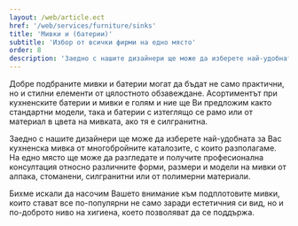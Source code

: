```yaml
---
layout: /web/article.ect
href: '/web/services/furniture/sinks'
title: 'Мивки и (батерии)'
subtitle: 'Избор от всички фирми на едно място'
order: 8
description: 'Заедно с нашите дизайнери ще може да изберете най-удобната за Вас кухненска мивка от многобройните каталозите, с които разполагаме. На едно място ще може да разгледате и получите професионална консултация относно различните форми, размери и модели на мивки от алпака, стоманени, силгранитни или от полимерни материали.'
---
```

Добре подбраните мивки и батерии могат да бъдат не само практични, но и стилни елементи от цялостното обзавеждане. Асортиментът при кухненските батерии и мивки е голям и ние ще Ви предложим както стандартни модели, така и батерии с изтеглящо се рамо или от материал в цвета на мивката, ако тя е силгранитна.

Заедно с нашите дизайнери ще може да изберете най-удобната за Вас кухненска мивка от многобройните каталозите, с които разполагаме. На едно място ще може да разгледате и получите професионална консултация относно различните форми, размери и модели на мивки от алпака, стоманени, силгранитни или от полимерни материали.

Бихме искали да насочим Вашето внимание към подплотовите мивки, които стават все по-популярни не само заради естетичния си вид, но и по-доброто ниво на хигиена, което позволяват да се поддържа.